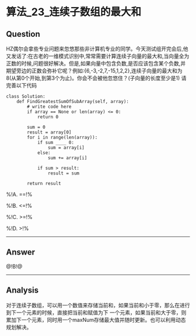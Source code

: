 # 算法_23_连续子数组的最大和


## Question
HZ偶尔会拿些专业问题来忽悠那些非计算机专业的同学。今天测试组开完会后,他又发话了:在古老的一维模式识别中,常常需要计算连续子向量的最大和,当向量全为正数的时候,问题很好解决。但是,如果向量中包含负数,是否应该包含某个负数,并期望旁边的正数会弥补它呢？例如:{6,-3,-2,7,-15,1,2,2},连续子向量的最大和为8(从第0个开始,到第3个为止)。你会不会被他忽悠住？(子向量的长度至少是1)    请完善以下代码

```
class Solution:
    def FindGreatestSumOfSubArray(self, array):
        # write code here
        if array == None or len(array) <= 0:
            return 0

        sum = 0
        result = array[0]
        for i in range(len(array)):
            if sum ____ 0:
                sum = array[i]
            else:
                sum += array[i]

            if sum > result:
                result = sum

        return result
```

%!A. ==!%

%!B. <=!%

%!C. >=!%

%!D. >!%

----

## Answer
@!B!@

----

## Analysis

对于连续子数组，可以用一个数值来存储当前和，如果当前和小于零，那么在进行到下一个元素的时候，直接把当前和赋值为下
一个元素，如果当前和大于零，则累加下一个元素，同时用一个maxNum存储最大值并随时更新。也可以利用动态规划解决。